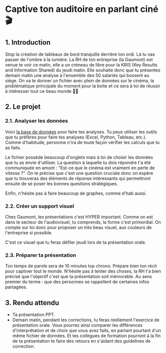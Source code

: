 # Captive ton auditoire en parlant ciné 🎬

## 1. Introduction
Stop la création de tableaux de bord tranquille derrière ton ordi. Là tu vas passer de l'ombre à la lumière. La RH de ton entreprise (la Gaumont) est venue te voir ce matin, elle a un créneau de libre pour la KRIS (Key Results and Information Shared) du jeudi matin. Elle souhaite donc que tu présentes demain matin une analyse à l'ensemble des 50 salariés qui bossent au siège. On va te donner un fichier avec plein de données sur le cinéma, la problématique principale du moment pour la boite et ce sera à toi de réussir à intéresser tout ce beau monde 🎤🎤

## 2. Le projet

### 2.1. Analyser les données

Voici [la base de données](https://docs.google.com/spreadsheets/d/1la1hRu9IZ3sUq2a7aS6bG05y13cYuKpR/edit?usp=sharing&ouid=100767761288291012140&rtpof=true&sd=true) pour faire tes analyses. Tu peux utiliser les outils que tu préfères pour faire tes analyses (Excel, Python, Tableau, etc.). Comme d'habitude, personne n'ira de toute façon vérifier les calculs que tu as faits.

Le fichier possède beaucoup d'onglets mais à toi de choisir les données que tu as envie d'utiliser. La question à laquelle tu dois répondre t'a été communiquée en amont : "Est-ce que le cinéma est vraiment en perte de vitesse ?". On te précise que c'est une question cruciale donc on espère que tu trouveras des éléments de réponse intéressants qui permettront ensuite de se poser les bonnes questions stratégiques.

Enfin, n'hésite pas à faire beaucoup de graphes, comme d'hab aussi.


### 2.2. Créer un support visuel

Chez Gaumont, les présentations c'est HYPER important. Comme on est dans le secteur de l'audiovisuel, tu comprends, la forme c'est primordial. On compte sur toi donc pour proposer un très beau visuel, aux couleurs de l'entreprise si possible.

C'est ce visuel que tu feras défiler jeudi lors de ta présentation orale.

### 2.3. Préparer ta présentation

Ton temps de parole sera de 10 minutes top chrono. Prépare bien ton récit pour captiver tout le monde. N'hésite pas à tenter des choses, la RH t'a bien précisé que l'objectif c'est que ta présentation soit mémorable. Au sens premier du terme : que des personnes se rappellent de certaines infos partagées.

## 3. Rendu attendu
- Ta présentation PPT. 
- Demain matin, pendant les corrections, tu feras réellement l'exercice de présentation orale. Vous pourrez ainsi comparer les différences d'interprétation et de choix que vous avez faits, en partant pourtant d'un même fichier de données. Et tes collègues de formation pourront à la fin de ta présentation te faire des retours en s'aidant des guidelines de correction.
